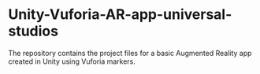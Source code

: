 # Unity-Vuforia-AR-app-universal-studios

The repository contains the project files for a basic Augmented Reality app created in Unity using Vuforia markers. 
